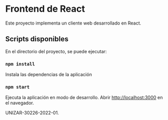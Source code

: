 # Frontend de React

Este proyecto implementa un cliente web desarrollado en React.

## Scripts disponibles

En el directorio del proyecto, se puede ejecutar:

### `npm install`

Instala las dependencias de la aplicación

### `npm start`

Ejecuta la aplicación en modo de desarrollo.
Abrir [http://localhost:3000](http://localhost:3000) en el navegador.


UNIZAR-30226-2022-01.
